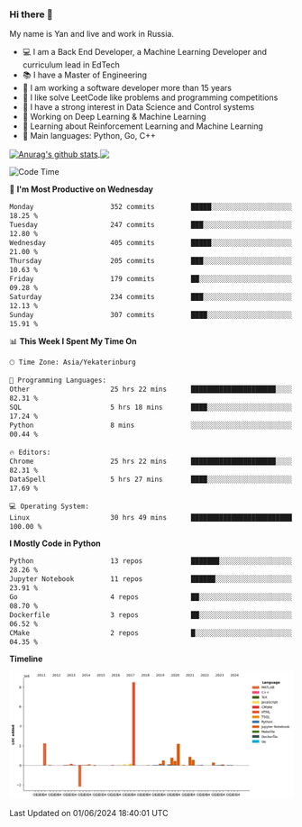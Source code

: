 ### Hi there 👋

My name is Yan and live and work in Russia.

- 💻 I am a Back End Developer, a Machine Learning Developer and curriculum lead in EdTech
- 📚 I have a Master of Engineering
- 🤔 I am working a software developer more than 15 years
- 🌱 I like solve LeetCode like problems and programming competitions
- 📝 I have a strong interest in Data Science and Control systems
- 🔭 Working on Deep Learning & Machine Learning
- 🌱 Learning about Reinforcement Learning and Machine Learning
- 🌟 Main languages: Python, Go, C++

<!--


**yanchick/yanchick** is a ✨ _special_ ✨ repository because its `README.md` (this file) appears on your GitHub profile.

Here are some ideas to get you started:

- I am a self taught Full Stack Developer and a Machine Learning Developer
- 🌱 I’m currently learning ...
- 👯 I’m looking to collaborate on ...
- 🤔 I’m looking for help with ...
- 💬 Ask me about ...
- 📫 How to reach me: ...
- 😄 Pronouns: ...
- ⚡ Fun fact: ...

-->


<a href="https://github.com/anuraghazra/github-readme-stats">
    <img align="center" src="https://github-readme-stats.vercel.app/api?username=yanchick&count_private=true" alt="Anurag's github stats" />
</a>
<a href="https://github.com/anuraghazra/github-readme-stats">
    <img align="center" src="https://github-readme-stats.vercel.app/api/top-langs/?username=yanchick&hide=javascript,html,CSS" />
</a>

<!--START_SECTION:waka-->
![Code Time](http://img.shields.io/badge/Code%20Time-1%2C965%20hrs%2032%20mins-blue)

📅 **I'm Most Productive on Wednesday** 

```text
Monday                   352 commits         █████░░░░░░░░░░░░░░░░░░░░   18.25 % 
Tuesday                  247 commits         ███░░░░░░░░░░░░░░░░░░░░░░   12.80 % 
Wednesday                405 commits         █████░░░░░░░░░░░░░░░░░░░░   21.00 % 
Thursday                 205 commits         ███░░░░░░░░░░░░░░░░░░░░░░   10.63 % 
Friday                   179 commits         ██░░░░░░░░░░░░░░░░░░░░░░░   09.28 % 
Saturday                 234 commits         ███░░░░░░░░░░░░░░░░░░░░░░   12.13 % 
Sunday                   307 commits         ████░░░░░░░░░░░░░░░░░░░░░   15.91 % 
```


📊 **This Week I Spent My Time On** 

```text
🕑︎ Time Zone: Asia/Yekaterinburg

💬 Programming Languages: 
Other                    25 hrs 22 mins      █████████████████████░░░░   82.31 % 
SQL                      5 hrs 18 mins       ████░░░░░░░░░░░░░░░░░░░░░   17.24 % 
Python                   8 mins              ░░░░░░░░░░░░░░░░░░░░░░░░░   00.44 % 

🔥 Editors: 
Chrome                   25 hrs 22 mins      █████████████████████░░░░   82.31 % 
DataSpell                5 hrs 27 mins       ████░░░░░░░░░░░░░░░░░░░░░   17.69 % 

💻 Operating System: 
Linux                    30 hrs 49 mins      █████████████████████████   100.00 % 
```

**I Mostly Code in Python** 

```text
Python                   13 repos            ███████░░░░░░░░░░░░░░░░░░   28.26 % 
Jupyter Notebook         11 repos            ██████░░░░░░░░░░░░░░░░░░░   23.91 % 
Go                       4 repos             ██░░░░░░░░░░░░░░░░░░░░░░░   08.70 % 
Dockerfile               3 repos             ██░░░░░░░░░░░░░░░░░░░░░░░   06.52 % 
CMake                    2 repos             █░░░░░░░░░░░░░░░░░░░░░░░░   04.35 % 
```



**Timeline**

![Lines of Code chart](https://raw.githubusercontent.com/yanchick/yanchick/main/assets/bar_graph.png)


 Last Updated on 01/06/2024 18:40:01 UTC
<!--END_SECTION:waka-->

